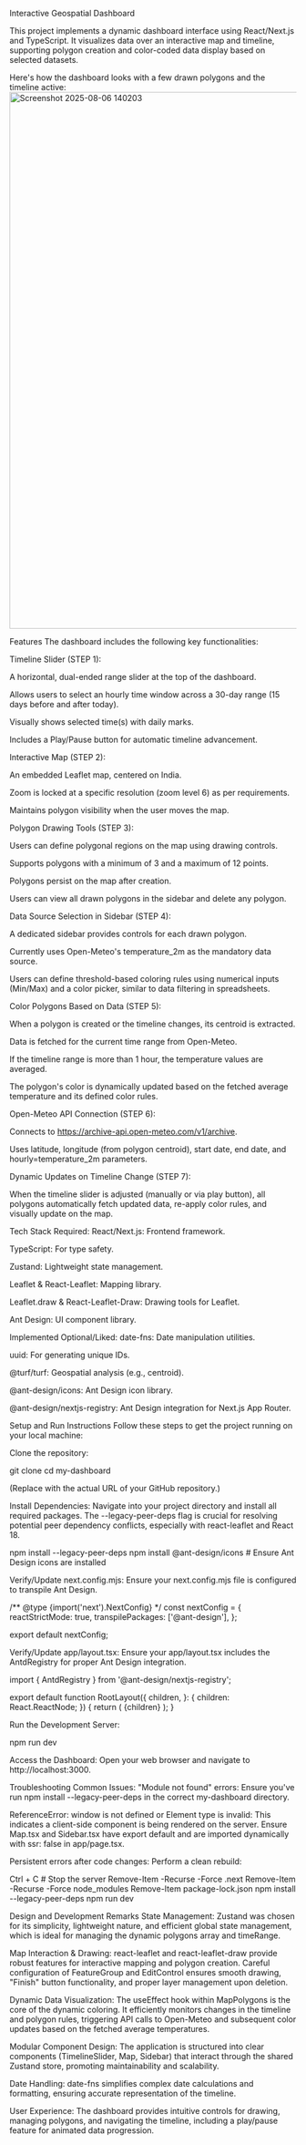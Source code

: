 Interactive Geospatial Dashboard

This project implements a dynamic dashboard interface using React/Next.js and TypeScript. It visualizes data over an interactive map and timeline, supporting polygon creation and color-coded data display based on selected datasets.


Here's how the dashboard looks with a few drawn polygons and the timeline active:
<img width="1892" height="942" alt="Screenshot 2025-08-06 140203" src="https://github.com/user-attachments/assets/3c1f38c5-b257-48a2-84e3-2232ca8afb5e" />


Features
The dashboard includes the following key functionalities:

Timeline Slider (STEP 1):

A horizontal, dual-ended range slider at the top of the dashboard.

Allows users to select an hourly time window across a 30-day range (15 days before and after today).

Visually shows selected time(s) with daily marks.

Includes a Play/Pause button for automatic timeline advancement.

Interactive Map (STEP 2):

An embedded Leaflet map, centered on India.

Zoom is locked at a specific resolution (zoom level 6) as per requirements.

Maintains polygon visibility when the user moves the map.

Polygon Drawing Tools (STEP 3):

Users can define polygonal regions on the map using drawing controls.

Supports polygons with a minimum of 3 and a maximum of 12 points.

Polygons persist on the map after creation.

Users can view all drawn polygons in the sidebar and delete any polygon.

Data Source Selection in Sidebar (STEP 4):

A dedicated sidebar provides controls for each drawn polygon.

Currently uses Open-Meteo's temperature_2m as the mandatory data source.

Users can define threshold-based coloring rules using numerical inputs (Min/Max) and a color picker, similar to data filtering in spreadsheets.

Color Polygons Based on Data (STEP 5):

When a polygon is created or the timeline changes, its centroid is extracted.

Data is fetched for the current time range from Open-Meteo.

If the timeline range is more than 1 hour, the temperature values are averaged.

The polygon's color is dynamically updated based on the fetched average temperature and its defined color rules.

Open-Meteo API Connection (STEP 6):

Connects to https://archive-api.open-meteo.com/v1/archive.

Uses latitude, longitude (from polygon centroid), start date, end date, and hourly=temperature_2m parameters.

Dynamic Updates on Timeline Change (STEP 7):

When the timeline slider is adjusted (manually or via play button), all polygons automatically fetch updated data, re-apply color rules, and visually update on the map.

Tech Stack
Required:
React/Next.js: Frontend framework.

TypeScript: For type safety.

Zustand: Lightweight state management.

Leaflet & React-Leaflet: Mapping library.

Leaflet.draw & React-Leaflet-Draw: Drawing tools for Leaflet.

Ant Design: UI component library.

Implemented Optional/Liked:
date-fns: Date manipulation utilities.

uuid: For generating unique IDs.

@turf/turf: Geospatial analysis (e.g., centroid).

@ant-design/icons: Ant Design icon library.

@ant-design/nextjs-registry: Ant Design integration for Next.js App Router.

Setup and Run Instructions
Follow these steps to get the project running on your local machine:

Clone the repository:

git clone <your-repository-url>
cd my-dashboard

(Replace <your-repository-url> with the actual URL of your GitHub repository.)

Install Dependencies:
Navigate into your project directory and install all required packages. The --legacy-peer-deps flag is crucial for resolving potential peer dependency conflicts, especially with react-leaflet and React 18.

npm install --legacy-peer-deps
npm install @ant-design/icons # Ensure Ant Design icons are installed

Verify/Update next.config.mjs:
Ensure your next.config.mjs file is configured to transpile Ant Design.

/** @type {import('next').NextConfig} */
const nextConfig = {
  reactStrictMode: true,
  transpilePackages: ['@ant-design'],
};

export default nextConfig;

Verify/Update app/layout.tsx:
Ensure your app/layout.tsx includes the AntdRegistry for proper Ant Design integration.

import { AntdRegistry } from '@ant-design/nextjs-registry';

export default function RootLayout({
  children,
}: {
  children: React.ReactNode;
}) {
  return (
    <html lang="en">
      <body>
        <AntdRegistry>{children}</AntdRegistry>
      </body>
    </html>
  );
}

Run the Development Server:

npm run dev

Access the Dashboard:
Open your web browser and navigate to http://localhost:3000.

Troubleshooting Common Issues:
"Module not found" errors: Ensure you've run npm install --legacy-peer-deps in the correct my-dashboard directory.

ReferenceError: window is not defined or Element type is invalid: This indicates a client-side component is being rendered on the server. Ensure Map.tsx and Sidebar.tsx have export default and are imported dynamically with ssr: false in app/page.tsx.

Persistent errors after code changes: Perform a clean rebuild:

Ctrl + C # Stop the server
Remove-Item -Recurse -Force .next
Remove-Item -Recurse -Force node_modules
Remove-Item package-lock.json
npm install --legacy-peer-deps
npm run dev

Design and Development Remarks
State Management: Zustand was chosen for its simplicity, lightweight nature, and efficient global state management, which is ideal for managing the dynamic polygons array and timeRange.

Map Interaction & Drawing: react-leaflet and react-leaflet-draw provide robust features for interactive mapping and polygon creation. Careful configuration of FeatureGroup and EditControl ensures smooth drawing, "Finish" button functionality, and proper layer management upon deletion.

Dynamic Data Visualization: The useEffect hook within MapPolygons is the core of the dynamic coloring. It efficiently monitors changes in the timeline and polygon rules, triggering API calls to Open-Meteo and subsequent color updates based on the fetched average temperatures.

Modular Component Design: The application is structured into clear components (TimelineSlider, Map, Sidebar) that interact through the shared Zustand store, promoting maintainability and scalability.

Date Handling: date-fns simplifies complex date calculations and formatting, ensuring accurate representation of the timeline.

User Experience: The dashboard provides intuitive controls for drawing, managing polygons, and navigating the timeline, including a play/pause feature for animated data progression.
